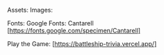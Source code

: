 Assets:
  Images:

Fonts: 
  Google Fonts: Cantarell [https://fonts.google.com/specimen/Cantarell]

  Play the Game: [https://battleship-trivia.vercel.app/]